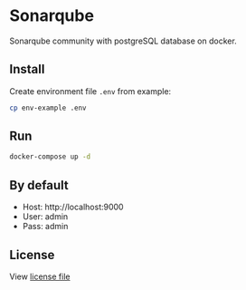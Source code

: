 # Sonarqube

Sonarqube community with postgreSQL database on docker.

## Install

Create environment file `.env` from example:

```bash
cp env-example .env
```

## Run

```bash
docker-compose up -d
```

## By default

* Host: http://localhost:9000
* User: admin
* Pass: admin

## License

View [license file](LICENSE)